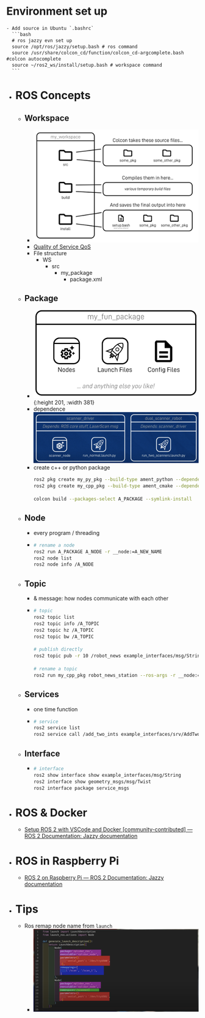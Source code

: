# Environment set up
	- Add source in Ubuntu `.bashrc`
	  ```bash
	  # ros jazzy evn set up
	  source /opt/ros/jazzy/setup.bash # ros command
	  source /usr/share/colcon_cd/function/colcon_cd-argcomplete.bash #colcon autocomplete
	  source ~/ros2_ws/install/setup.bash # workspace command
	  ```
- # ROS Concepts
	- ## Workspace
		- ![image.png](../assets/image_1686261313552_0.png)
		- [Quality of Service QoS](https://docs.ros.org/en/foxy/Concepts/About-Quality-of-Service-Settings.html)
		- File structure
			- WS
				- src
					- my_package
						- package.xml
	- ## Package
		- ![image.png](../assets/image_1686260792774_0.png){:height 201, :width 381}
		- dependence
		  ![image.png](../assets/image_1686260853143_0.png)
		- create c++ or python package
		  ```bash
		  ros2 pkg create my_py_pkg --build-type ament_python --dependencies rclpy
		  ros2 pkg create my_cpp_pkg --build-type ament_cmake --dependencies rclcpp
		  
		  colcon build --packages-select A_PACKAGE --symlink-install
		  ```
	- ## Node
		- every program / threading
		- ```bash
		  # rename a node
		  ros2 run A_PACKAGE A_NODE -r __node:=A_NEW_NAME
		  ros2 node list
		  ros2 node info /A_NODE
		  ```
	- ## Topic
		- & message: how nodes communicate with each other
		- ```bash
		  # topic
		  ros2 topic list
		  ros2 topic info /A_TOPIC
		  ros2 topic hz /A_TOPIC
		  ros2 topic bw /A_TOPIC
		  
		  # publish directly
		  ros2 topic pub -r 10 /robot_news example_interfaces/msg/String "{data: 'hello from termina'}"
		  
		  # rename a topic
		  ros2 run my_cpp_pkg robot_news_station --ros-args -r __node:=my_station -r robot_news:=my_news
		  ```
	- ## Services
		- one time function
		- ```bash
		  # service
		  ros2 service list
		  ros2 service call /add_two_ints example_interfaces/srv/AddTwoInts  "{a: 2,b: 4}"
		  ```
	- ## Interface
		- ```bash
		  # interface
		  ros2 show interface show example_interfaces/msg/String
		  ros2 interface show geometry_msgs/msg/Twist
		  ros2 interface package service_msgs
		  ```
- # ROS & Docker
	- [Setup ROS 2 with VSCode and Docker [community-contributed] — ROS 2 Documentation: Jazzy documentation](http://docs.ros.org/en/jazzy/How-To-Guides/Setup-ROS-2-with-VSCode-and-Docker-Container.html)
- # ROS in Raspberry Pi
	- [ROS 2 on Raspberry Pi — ROS 2 Documentation: Jazzy documentation](http://docs.ros.org/en/jazzy/How-To-Guides/Installing-on-Raspberry-Pi.html)
- # Tips
	- Ros remap node name from `launch`
		- ![image.png](../assets/image_1686260428021_0.png)